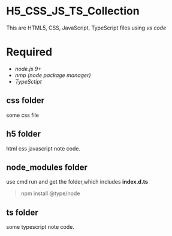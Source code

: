 # H5_CSS_JS_TS_Collection
This are HTML5, CSS, JavaScript, TypeScript files using *vs code*

# Required

* *node.js 9+*
* *nmp (node package manager)*
* *TypeSctipt*

## css folder

some css file

## h5 folder
html css javascript note code.

## node_modules folder
use cmd run and get the folder,which includes **index.d.ts**

> npm install @type/node

## ts folder
some typescript note code.





